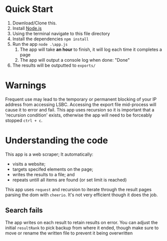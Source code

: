 # Quick Start

1. Download/Clone this.
2. Install [Node.js](https://nodejs.org/en/)
3. Using the terminal navigate to this file directory
4. Install the dependencies `npm install`
5. Run the app `node .\app.js`
   1. The app will take **an hour** to finish, it will log each time it completes a page
   2. The app will output a console log when done: "Done"
6. The results will be outputted to `exports/`

# Warnings

Frequent use may lead to the temporary or permanent blocking of your IP address from accessing LSBC.
Accessing the export file mid-process will cause it to error and fail.
This app uses recursion so it is important that a 'recursion condition' exists, otherwise the app will need to be forceably stopped `ctrl + c`.

# Understanding the code

This app is a web scraper; It automatically:

- visits a website;
- targets specifed elements on the page;
- writes the results to a file; and
- repeats untill all items are found (or set limit is reached)

This app uses `request` and recursion to iterate through the result pages parsing the dom with `cheerio`.
It's not very efficient though it does the job.

## Search fails

The app writes on each result to retain results on error.
You can adjust the initial `resultRank` to pick backup from where it ended, though make sure to move or rename the written file to prevent it being overwritten
